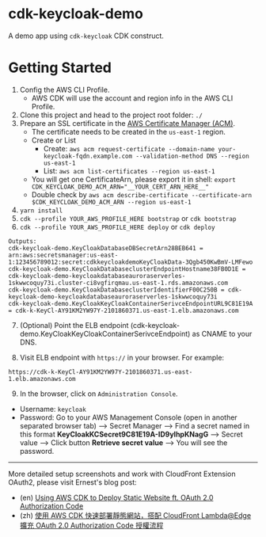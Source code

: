 # cdk-keycloak-demo

A demo app using `cdk-keycloak` CDK construct.
# Getting Started

1. Config the AWS CLI Profile.
    - AWS CDK will use the account and region info in the AWS CLI Profile.
2. Clone this project and head to the project root folder: `./`
3. Prepare an SSL certificate in the [AWS Certificate Manager (ACM)](https://docs.aws.amazon.com/acm/latest/userguide/gs-acm-request-public.html#request-public-console).
    - The certificate needs to be created in the `us-east-1` region.
    - Create or List
        - Create: `aws acm request-certificate --domain-name your-keycloak-fqdn.example.com --validation-method DNS --region us-east-1`
        - List: `aws acm list-certificates --region us-east-1`
    - You will get one CertificateArn, please export it in shell: `export CDK_KEYCLOAK_DEMO_ACM_ARN="__YOUR_CERT_ARN_HERE__"`
    - Double check by `aws acm describe-certificate --certificate-arn $CDK_KEYCLOAK_DEMO_ACM_ARN --region us-east-1`
4. `yarn install`
5. `cdk --profile YOUR_AWS_PROFILE_HERE bootstrap` or `cdk bootstrap`
6. `cdk --profile YOUR_AWS_PROFILE_HERE deploy` or `cdk deploy`

```
Outputs:
cdk-keycloak-demo.KeyCloakDatabaseDBSecretArn28BEB641 = arn:aws:secretsmanager:us-east-1:123456789012:secret:cdkkeycloakdemoKeyCloakData-3Qgb450KwBmV-LMFewo
cdk-keycloak-demo.KeyCloakDatabaseclusterEndpointHostname38FB0D1E = cdk-keycloak-demo-keycloakdatabaseauroraserverles-1skwwcoquy73i.cluster-ci8vgfirqmau.us-east-1.rds.amazonaws.com
cdk-keycloak-demo.KeyCloakDatabaseclusterIdentifierF00C250B = cdk-keycloak-demo-keycloakdatabaseauroraserverles-1skwwcoquy73i
cdk-keycloak-demo.KeyCloakKeyCloakContainerSerivceEndpointURL9C81E19A = cdk-k-KeyCl-AY91KM2YW97Y-2101860371.us-east-1.elb.amazonaws.com
```

7. (Optional) Point the ELB endpoint (cdk-keycloak-demo.KeyCloakKeyCloakContainerSerivceEndpoint) as CNAME to your DNS.

8. Visit ELB endpoint with `https://` in your browser. For example:

```
https://cdk-k-KeyCl-AY91KM2YW97Y-2101860371.us-east-1.elb.amazonaws.com
```

9. In the browser, click on `Administration Console`.

- Username: `keycloak`
- Password: Go to your AWS Management Console (open in another separated browser tab) --> Secret Manager --> Find a secret named in this format **KeyCloakKCSecret9C81E19A-ID9ylhpKNagG** --> Secret value --> Click button **Retrieve secret value** --> You will see the password.

---

More detailed setup screenshots and work with CloudFront Extension OAuth2, please visit Ernest's blog post:

- (en) [Using AWS CDK to Deploy Static Website ft. OAuth 2.0 Authorization Code](https://www.ernestchiang.com/en/posts/2021/implementing-cloudfront-lambda-at-edge-oauth2-by-cdk/)
- (zh) [使用 AWS CDK 快速部署靜態網站，搭配 CloudFront Lambda@Edge 擴充 OAuth 2.0 Authorization Code 授權流程](https://www.ernestchiang.com/zh/posts/2021/implementing-cloudfront-lambda-at-edge-oauth2-by-cdk/)

